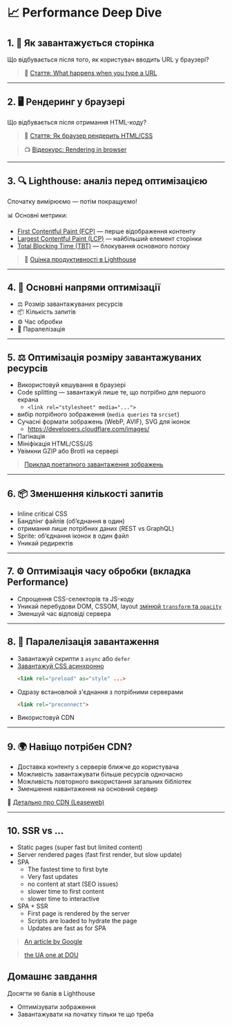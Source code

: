 # 📈 Performance Deep Dive


## 1. 🚀 Як завантажується сторінка

Що відбувається після того, як користувач вводить URL у браузері?

> 🔗 [Стаття: What happens when you type a URL](https://aws.amazon.com/blogs/mobile/what-happens-when-you-type-a-url-into-your-browser/)

---

## 2. 🖥 Рендеринг у браузері

Що відбувається після отримання HTML-коду?

> 🔗 [Стаття: Як браузер рендерить HTML/CSS](https://medium.com/@mustafa.abdelmogoud/how-the-browser-renders-html-css-27920d8ccaa6)

> 📺 [Відеокурс: Rendering in browser](https://www.youtube.com/playlist?list=PLAwxTw4SYaPmKmNX-INgcxQWf30KuWa_A)

---

## 3. 🔍 Lighthouse: аналіз перед оптимізацією

Спочатку вимірюємо — потім покращуємо!

📊 Основні метрики:

- [First Contentful Paint (FCP)](https://developer.chrome.com/docs/lighthouse/performance/first-contentful-paint) — перше відображення контенту
- [Largest Contentful Paint (LCP)](https://developer.chrome.com/docs/lighthouse/performance/lighthouse-largest-contentful-paint) — найбільший елемент сторінки
- [Total Blocking Time (TBT)](https://developer.chrome.com/docs/lighthouse/performance/lighthouse-total-blocking-time) — блокування основного потоку

> 📎 [Оцінка продуктивності в Lighthouse](https://developer.chrome.com/docs/lighthouse/performance/performance-scoring)

---

## 4. 🔧 Основні напрями оптимізації

- ⚖️ Розмір завантажуваних ресурсів
- 📦 Кількість запитів
- ⚙️ Час обробки
- 🔀 Паралелізація

---

## 5. ⚖️ Оптимізація розміру завантажуваних ресурсів

- Використовуй кешування в браузері
- Code splitting — завантажуй лише те, що потрібно для першого екрана
  - `<link rel="stylesheet" media="...">`
- вибір потрібного зображення (`media queries` та `srcset`)
- Сучасні формати зображень (WebP, AVIF), SVG для іконок
  - https://developers.cloudflare.com/images/
- Пагінація
- Мініфікація HTML/CSS/JS
- Увімкни GZIP або Brotli на сервері

> [Приклад поетапного завантаження зображень](https://www.youtube.com/watch?v=hJ7Rg1821Q0)

---

## 6. 📦 Зменшення кількості запитів

- Inline critical CSS
- Бандлінг файлів (об’єднання в один)
- отримання лише потрібних даних (REST vs GraphQL)
- Sprite: об’єднання іконок в один файл
- Уникай редиректів

---

## 7. ⚙️ Оптимізація часу обробки (вкладка Performance)

- Спрощення CSS-селекторів та JS-коду
- Уникай перебудови DOM, CSSOM, layout [змінюй `transform` та `opacity`](https://web.dev/articles/stick-to-compositor-only-properties-and-manage-layer-count)
- Зменшуй час відповіді сервера

---

## 8. 🔀 Паралелізація завантаження


- Завантажуй скрипти з `async` або `defer`
- [Завантажуй CSS асинхронно](https://web.dev/articles/defer-non-critical-css)
    ```html
    <link rel="preload" as="style" ...>
    ```
- Одразу встановлюй з'єднання з потрібними серверами
    ```html
    <link rel="preconnect">
    ```
- Використовуй CDN

---

## 9. 🌍 Навіщо потрібен CDN?

- Доставка контенту з серверів ближче до користувача
- Можливість завантажувати більше ресурсів одночасно
- Можливість повторного використання загальних бібліотек
- Зменшення навантаження на основний сервер

📎 [Детально про CDN (Leaseweb)](https://www.leaseweb.com/cdn#work)

---

## 10. SSR vs ...

- Static pages (super fast but limited content)
- Server rendered pages (fast first render, but slow update)
- SPA
  - The fastest time to first byte
  - Very fast updates
  - no content at start (SEO issues)
  - slower time to first content
  - slower time to interactive
- SPA + SSR
  - First page is rendered by the server
  - Scripts are loaded to hydrate the page
  - Updates are fast as for SPA

> [An article by Google](https://developers.google.com/web/updates/2019/02/rendering-on-the-web?hl=en)

> [the UA one at DOU](https://dou.ua/forums/topic/41585/)

## Домашнє завдання

Досягти `90` балів в Lighthouse
- Оптимізувати зображення
- Завантажувати на початку тільки те що треба
